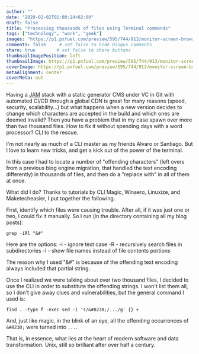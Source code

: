 ```yaml
---
author: ""
date: "2020-02-02T01:00:24+02:00"
draft: false
title: "Processing thousands of files using Terminal commands"
tags: ["technology", "work", "geek"]
images: "https://p1.pxfuel.com/preview/595/744/913/monitor-screen-browser-computer.jpg"
comments: false     # set false to hide Disqus comments
share: true        # set false to share buttons
thumbnailImagePosition: left
thumbnailImage: https://p1.pxfuel.com/preview/595/744/913/monitor-screen-browser-computer.jpg
coverImage: https://p1.pxfuel.com/preview/595/744/913/monitor-screen-browser-computer.jpg
metaAlignment: center
coverMeta: out
---
```


Having a <abbr title="JavaScript, APIs, and Markup">JAM</abbr> stack with a static generator CMS  under VC in Git with automated CI/CD through a global CDN is great for many reasons (speed, security, scalability...) but what happens when a new version decides to change which characters are accepted in the build and which ones are deemed invalid? Then you have a problem that in my case spawn over more than two thousand files. How to fix it without spending days with a word processor? CLI to the rescue.

<!--more-->

I'm not nearly as much of a CLI master as my friends Alvaro or Santiago. But I love to learn new tricks, and get a kick out of the power of the terminal.

In this case I had to locate a number of "offending characters" (left overs from a previous blog engine migration, that handled the text encoding differently) in thousands of files, and then do a "replace with" in all of them at once.

What did I do? Thanks to tutorials by CLI Magic, Winaero, Linuxize, and Maketecheasier, I put together the following.

First, identify which files were causing trouble. After all, if it was just one or two, I could fix it manually. So I run (in the directory containing all my blog posts):

```
grep -iRl "&#"
```

Here are the options:
-i - ignore text case
-R - recursively search files in subdirectories
-l - show file names instead of file contents portions

The reason why I used "&#" is because of the offending text encoding always included that partial string.

Once I realized we were talking about over two thousand files, I decided to use the CLI in order to substitute the offending strings. I won't list them all, so I don't give away clues and vulnerabilities, but the general command I used is:

```
find . -type f -exec sed -i 's/&#8230;/.../g' {} +
```

And, just like magic, in the blink of an eye, all the offending occurrences of `&#8230;` were turned into `...`.

That is, in essence, what lies at the heart of modern software and data transformation. Unix, still so brilliant after over half a century.

